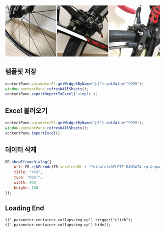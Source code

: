 ![](c68cba970fa849bcab745bdffd2de0bc.png)

## 템플릿 저장
```javascript
contentPane.parameterEl.getWidgetByName("p1").setValue("9999");
window.contentPane.refreshAllSheets();
contentPane.exportReportToExcel('simple');
```


## Excel 불러오기
```javascript
contentPane.parameterEl.getWidgetByName("p1").setValue("9999");
window.contentPane.refreshAllSheets();
contentPane.importExcel();
```


## 데이터 삭제 
```javascript
FR.showIframeDialog({        
	url: FR.cjkEncode(FR.servletURL + "?viewlet=DELETE_RAWDATA.cpt&op=write&tbl="+ tbl +"&fld="+ fld + "&val="+val ),
	title: "삭제",
	type: "POST",
	width: 400,
	height: 180        
});
```


## Loading End
```
$('.parameter-container-collapseimg-up').trigger("click");
$('.parameter-container-collapseimg-up').hide(); 
```
